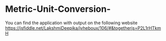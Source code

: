 # Metric-Unit-Conversion-
You can find the application with output on the following website https://jsfiddle.net/LakshmiDeepika/jvheboux/106/#&togetherjs=P2L1rHTkmH
